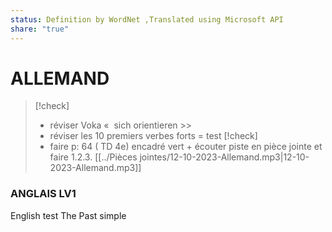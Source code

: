 ```yaml
---
status: Definition by WordNet ,Translated using Microsoft API
share: "true"
---
```

# ALLEMAND


 
> [!check] 
> + réviser Voka «  sich orientieren >> 
> + réviser les 10 premiers verbes forts = test
> [!check] 
> + faire p: 64 ( TD 4e) encadré vert + écouter piste en pièce jointe et faire 1.2.3.
[[../Pièces jointes/12-10-2023-Allemand.mp3|12-10-2023-Allemand.mp3]] 

### ANGLAIS LV1

English test The Past simple